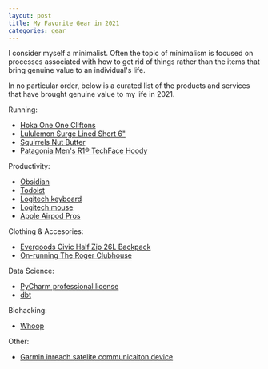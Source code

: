 ```yaml
---
layout: post
title: My Favorite Gear in 2021
categories: gear
---
```


I consider myself a minimalist. Often the topic of minimalism is focused on processes associated with how to get rid of things rather than the items that bring genuine value to an individual's life.

In no particular order, below is a curated list of the products and services that have brought genuine value to my life in 2021.

Running:
- [Hoka One One Cliftons](https://www.hoka.com/en/us/)
- [Lululemon Surge Lined Short 6"](https://shop.lululemon.com/p/men-shorts/Surge-Short-6-OOM-Liner/_/prod9010032?color=0001)
- [Squirrels Nut Butter](https://squirrelsnutbutter.com/)
- [Patagonia Men's R1® TechFace Hoody](https://www.patagonia.com/product/mens-r1-techface-hoody/83576.html)

Productivity:
- [Obsidian](https://obsidian.md/)
- [Todoist](https://todoist.com/)
- [Logitech keyboard](https://www.logitech.com/en-us/product/mx-keys-wireless-keyboard)
- [Logitech mouse](https://www.logitech.com/en-us/product/mx-master-3)
- [Apple Airpod Pros](https://www.apple.com/airpods-pro/)

Clothing & Accesories:
- [Evergoods Civic Half Zip 26L Backpack](https://evergoods.us/collections/civic/products/civic-half-zip-26l)
- [On-running The Roger Clubhouse](https://www.on-running.com/en-us/products/theroger-clubhouse/mens/black-white)

Data Science:
- [PyCharm professional license](https://www.jetbrains.com/pycharm/)
- [dbt](https://www.getdbt.com/)

Biohacking:
- [Whoop](https://www.whoop.com/)

Other:
- [Garmin inreach satelite communicaiton device](https://discover.garmin.com/en-US/inreach/personal/)





